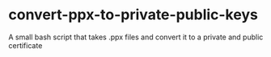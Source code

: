 # convert-ppx-to-private-public-keys
A small bash script that takes .ppx files and convert it to a private and public certificate

